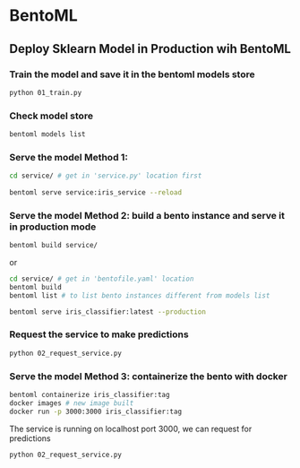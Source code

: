 # BentoML
## Deploy Sklearn Model in Production wih BentoML

### Train the model and save it in the bentoml models store
```bash
python 01_train.py
```  

### Check model store
```bash
bentoml models list
```  

### Serve the model Method 1: 
```bash
cd service/ # get in 'service.py' location first
   
bentoml serve service:iris_service --reload
```
### Serve the model Method 2: build a bento instance and serve it in production mode
```bash 
bentoml build service/ 
```
or
```bash
cd service/ # get in 'bentofile.yaml' location 
bentoml build 
bentoml list # to list bento instances different from models list 
```
```bash
bentoml serve iris_classifier:latest --production
```
### Request the service to  make predictions
```bash
python 02_request_service.py 
```

### Serve the model Method 3: containerize the bento with docker
```bash
bentoml containerize iris_classifier:tag 
docker images # new image built 
docker run -p 3000:3000 iris_classifier:tag 
```

The service is running on localhost port 3000, we can request for predictions
```bash
python 02_request_service.py 
```

